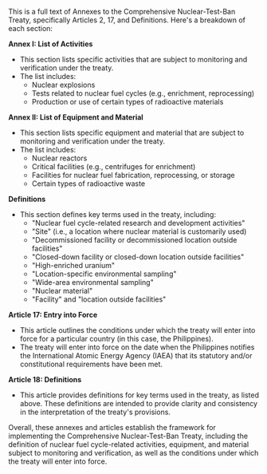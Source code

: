 This is a full text of Annexes to the Comprehensive Nuclear-Test-Ban Treaty, specifically Articles 2, 17, and Definitions. Here's a breakdown of each section:

**Annex I: List of Activities**

* This section lists specific activities that are subject to monitoring and verification under the treaty.
* The list includes:
	+ Nuclear explosions
	+ Tests related to nuclear fuel cycles (e.g., enrichment, reprocessing)
	+ Production or use of certain types of radioactive materials

**Annex II: List of Equipment and Material**

* This section lists specific equipment and material that are subject to monitoring and verification under the treaty.
* The list includes:
	+ Nuclear reactors
	+ Critical facilities (e.g., centrifuges for enrichment)
	+ Facilities for nuclear fuel fabrication, reprocessing, or storage
	+ Certain types of radioactive waste

**Definitions**

* This section defines key terms used in the treaty, including:
	+ "Nuclear fuel cycle-related research and development activities"
	+ "Site" (i.e., a location where nuclear material is customarily used)
	+ "Decommissioned facility or decommissioned location outside facilities"
	+ "Closed-down facility or closed-down location outside facilities"
	+ "High-enriched uranium"
	+ "Location-specific environmental sampling"
	+ "Wide-area environmental sampling"
	+ "Nuclear material"
	+ "Facility" and "location outside facilities"

**Article 17: Entry into Force**

* This article outlines the conditions under which the treaty will enter into force for a particular country (in this case, the Philippines).
* The treaty will enter into force on the date when the Philippines notifies the International Atomic Energy Agency (IAEA) that its statutory and/or constitutional requirements have been met.

**Article 18: Definitions**

* This article provides definitions for key terms used in the treaty, as listed above. These definitions are intended to provide clarity and consistency in the interpretation of the treaty's provisions.

Overall, these annexes and articles establish the framework for implementing the Comprehensive Nuclear-Test-Ban Treaty, including the definition of nuclear fuel cycle-related activities, equipment, and material subject to monitoring and verification, as well as the conditions under which the treaty will enter into force.